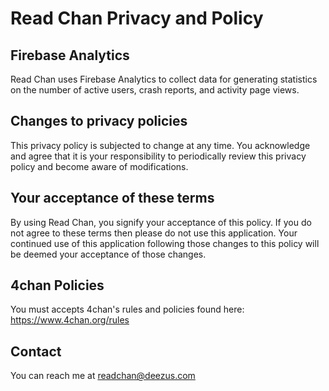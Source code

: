# Read Chan Privacy and Policy

## Firebase Analytics
Read Chan uses Firebase Analytics to collect data for generating statistics on the number of active users, crash reports, and activity page views.

## Changes to privacy policies
This privacy policy is subjected to change at any time. You acknowledge and agree that it is your responsibility to periodically review this privacy policy and become aware of modifications.

## Your acceptance of these terms
By using Read Chan, you signify your acceptance of this policy. If you do not agree to these terms then please do not use this application. Your continued use of this application following those changes to this policy will be deemed your acceptance of those changes.

## 4chan Policies
You must accepts 4chan\'s rules and policies found here: https://www.4chan.org/rules

## Contact
You can reach me at readchan@deezus.com
